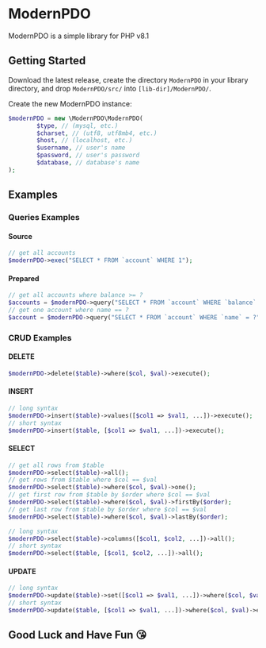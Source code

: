 # ModernPDO

ModernPDO is a simple library for PHP v8.1

## Getting Started

Download the latest release, create the directory `ModernPDO` in your library directory, and drop `ModernPDO/src/` into `[lib-dir]/ModernPDO/`.

Create the new ModernPDO instance:

```php
$modernPDO = new \ModernPDO\ModernPDO(
        $type, // (mysql, etc.)
        $charset, // (utf8, utf8mb4, etc.)
        $host, // (localhost, etc.)
        $username, // user's name
        $password, // user's password
        $database, // database's name
);
```

## Examples

### Queries Examples

#### Source

```php
// get all accounts
$modernPDO->exec("SELECT * FROM `account` WHERE 1");
```

#### Prepared

```php
// get all accounts where balance >= ? 
$accounts = $modernPDO->query("SELECT * FROM `account` WHERE `balance` >= ?", [1000])->fetchAll();
// get one account where name == ?
$account = $modernPDO->query("SELECT * FROM `account` WHERE `name` = ?", ["StulE"])->fetch();
```

### CRUD Examples

#### DELETE

```php
$modernPDO->delete($table)->where($col, $val)->execute();
```

#### INSERT

```php
// long syntax
$modernPDO->insert($table)->values([$col1 => $val1, ...])->execute();
// short syntax
$modernPDO->insert($table, [$col1 => $val1, ...])->execute();
```

#### SELECT

```php
// get all rows from $table
$modernPDO->select($table)->all();
// get rows from $table where $col == $val
$modernPDO->select($table)->where($col, $val)->one();
// get first row from $table by $order where $col == $val
$modernPDO->select($table)->where($col, $val)->firstBy($order);
// get last row from $table by $order where $col == $val
$modernPDO->select($table)->where($col, $val)->lastBy($order);

// long syntax
$modernPDO->select($table)->columns([$col1, $col2, ...])->all();
// short syntax
$modernPDO->select($table, [$col1, $col2, ...])->all();
```

#### UPDATE

```php
// long syntax
$modernPDO->update($table)->set([$col1 => $val1, ...])->where($col, $val)->execute();
// short syntax
$modernPDO->update($table, [$col1 => $val1, ...])->where($col, $val)->execute();
```

## Good Luck and Have Fun 😘
